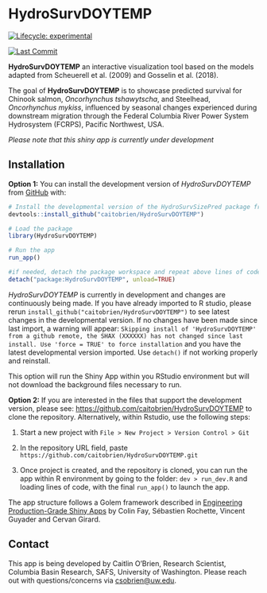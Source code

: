 
<!-- README.md is generated from README.Rmd. Please edit that file -->

# HydroSurvDOYTEMP

<!-- badges: start -->

[![Lifecycle:
experimental](https://img.shields.io/badge/lifecycle-experimental-orange.svg)](https://lifecycle.r-lib.org/articles/stages.html#experimental)
<!-- badges: end -->

<!-- lastcommit: start -->

[![Last
Commit](https://img.shields.io/github/last-commit/caitobrien/HydroSurvSizePred)](https://github.com/caitobrien/HydroSurvSizePred/commits/main)
<!-- lastcommit: end -->

**HydroSurvDOYTEMP** an interactive visualization tool based on the
models adapted from Scheuerell et al. (2009) and Gosselin et al. (2018).

The goal of **HydroSurvDOYTEMP** is to showcase predicted survival for
Chinook salmon, *Oncorhynchus tshawytscha*, and Steelhead, *Oncorhynchus
mykiss*, influenced by seasonal changes experienced during downstream
migration through the Federal Columbia River Power System Hydrosystem
(FCRPS), Pacific Northwest, USA.

*Please note that this shiny app is currently under development*

## Installation

**Option 1:** You can install the development version of
*HydroSurvDOYTEMP* from [GitHub](https://github.com/) with:

``` r
# Install the developmental version of the HydroSurvSizePred package from GitHub
devtools::install_github("caitobrien/HydroSurvDOYTEMP")

# Load the package
library(HydroSurvDOYTEMP)

# Run the app
run_app()

#if needed, detach the package workspace and repeat above lines of code
detach("package:HydroSurvDOYTEMP", unload=TRUE)
```

*HydroSurvDOYTEMP* is currently in development and changes are
continuously being made. If you have already imported to R studio,
please rerun `install_github("caitobrien/HydroSurvDOYTEMP")` to see
latest changes in the developmental version. If no changes have been
made since last import, a warning will appear:
`Skipping install of 'HydroSurvDOYTEMP' from a github remote, the SHAX (XXXXXX) has not changed since last install. Use 'force = TRUE' to force installation`
and you have the latest developmental version imported. Use `detach()`
if not working properly and reinstall.

This option will run the Shiny App within you RStudio environment but
will not download the background files necessary to run.

**Option 2:** If you are interested in the files that support the
development version, please see:
<https://github.com/caitobrien/HydroSurvDOYTEMP> to clone the
repository. Alternatively, within Rstudio, use the following steps:

1.  Start a new project with
    `File > New Project > Version Control > Git`

2.  In the repository URL field, paste
    `https://github.com/caitobrien/HydroSurvDOYTEMP.git`

3.  Once project is created, and the repository is cloned, you can run
    the app within R environment by going to the folder:
    `dev > run_dev.R` and loading lines of code, with the final
    `run_app()` to launch the app.

The app structure follows a Golem framework described in [Engineering
Production-Grade Shiny
Apps](https://engineering-shiny.org/setting-up-for-success.html) by
Colin Fay, Sébastien Rochette, Vincent Guyader and Cervan Girard.

## Contact

This app is being developed by Caitlin O’Brien, Research Scientist,
Columbia Basin Research, SAFS, University of Washington. Please reach
out with questions/concerns via <csobrien@uw.edu>.
